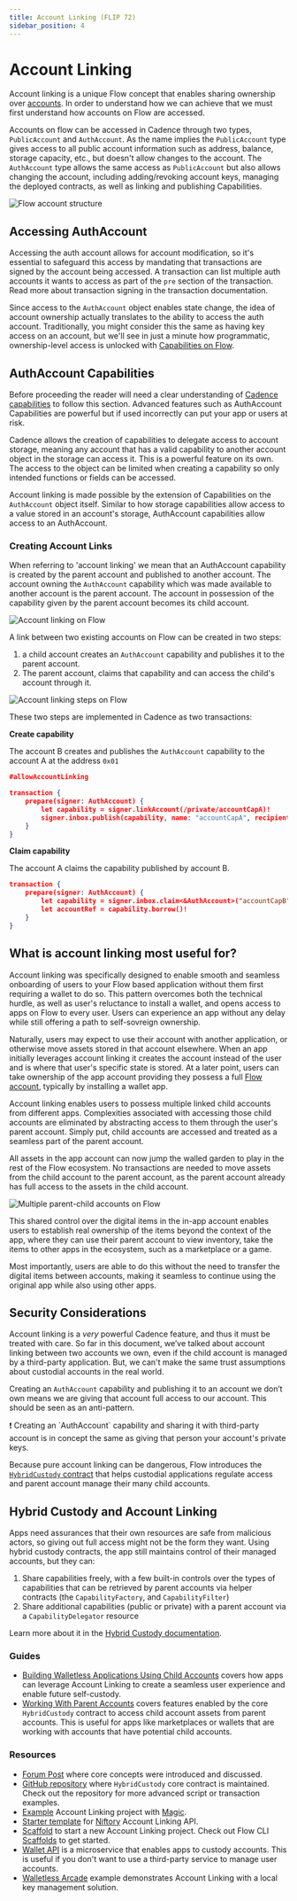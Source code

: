 ```yaml
---
title: Account Linking (FLIP 72)
sidebar_position: 4
---
```


# Account Linking

Account linking is a unique Flow concept that enables sharing ownership over [accounts](../../basics/accounts.md). In order to understand how we can achieve that we must first understand how accounts on Flow are accessed.

Accounts on flow can be accessed in Cadence through two types, `PublicAccount` and `AuthAccount`. As the name implies the `PublicAccount` type gives access to all public account information such as address, balance, storage capacity, etc., but doesn't allow changes to the account. The `AuthAccount` type allows the same access as `PublicAccount` but also allows changing the account, including adding/revoking account keys, managing the deployed contracts, as well as linking and publishing Capabilities.

![Flow account structure](resources/account.png)

## Accessing AuthAccount

Accessing the auth account allows for account modification, so it's essential to safeguard this access by mandating that transactions are signed by the account being accessed. A transaction can list multiple auth accounts it wants to access as part of the `pre` section of the transaction. Read more about transaction signing in the transaction documentation.

Since access to the `AuthAccount` object enables state change, the idea of account ownership actually translates to the ability to access the auth account. Traditionally, you might consider this the same as having key access on an account, but we'll see in just a minute how programmatic, ownership-level access is unlocked with [Capabilities on Flow](https://cadence-lang.org/docs/language/capabilities).

## AuthAccount Capabilities

Before proceeding the reader will need a clear understanding of [Cadence capabilities](https://developers.flow.com/cadence/language/capabilities.md) to follow this section. Advanced features such as AuthAccount Capabilities are powerful but if used incorrectly can put your app or users at risk.

Cadence allows the creation of capabilities to delegate access to account storage, meaning any account that has a valid capability to another account object in the storage can access it. This is a powerful feature on its own. The access to the object can be limited when creating a capability so only intended functions or fields can be accessed.

Account linking is made possible by the extension of Capabilities on the `AuthAccount` object itself. Similar to how storage capabilities allow access to a value stored in an account's storage, AuthAccount capabilities allow access to an AuthAccount.

### Creating Account Links

When referring to 'account linking' we mean that an AuthAccount capability is created by the parent account and published to another account. The account owning the `AuthAccount` capability which was made available to another account is the parent account. The account in possession of the capability given by the parent account becomes its child account.

![Account linking on Flow](resources/linking.png)

A link between two existing accounts on Flow can be created in two steps:

1. a child account creates an `AuthAccount` capability and publishes it to the parent account.
2. The parent account, claims that capability and can access the child's account through it.

![Account linking steps on Flow](resources/linking-steps.png)

These two steps are implemented in Cadence as two transactions:

************************************Create capability************************************

The account B creates and publishes the `AuthAccount` capability to the account A at the address `0x01`

```json
#allowAccountLinking

transaction {
    prepare(signer: AuthAccount) {
        let capability = signer.linkAccount(/private/accountCapA)!
        signer.inbox.publish(capability, name: "accountCapA", recipient: 0x1)
    }
}
```

****************************Claim capability****************************

The account A claims the capability published by account B.

```json
transaction {
    prepare(signer: AuthAccount) {
        let capability = signer.inbox.claim<&AuthAccount>("accountCapB", provider: 0x2)!
        let accountRef = capability.borrow()!
    }
}
```

## What is account linking most useful for?

Account linking was specifically designed to enable smooth and seamless onboarding of users to your Flow based application without them first requiring a wallet to do so. This pattern overcomes both the technical hurdle, as well as user's reluctance to install a wallet, and opens access to apps on Flow to every user. Users can experience an app without any delay while still offering a path to self-sovreign ownership. 

Naturally, users may expect to use their account with another application, or otherwise move assets stored in that account elsewhere. When an app initially leverages account linking it creates the account instead of the user and is where that user's specific state is stored. At a later point, users can take ownership of the app account providing they possess a full [Flow account](../../basics/accounts.md), typically by installing a wallet app.

Account linking enables users to possess multiple linked child accounts from different apps. Complexities associated with accessing those child accounts are eliminated by abstracting access to them through the user's parent account. Simply put, child accounts are accessed and treated as a seamless part of the parent account.

All assets in the app account can now jump the walled garden to play in the rest of the Flow ecosystem. No transactions are needed to move assets from the child account to the parent account, as the parent account already has full access to the assets in the child account.

![Multiple parent-child accounts on Flow](resources/multiple-accounts.png)

This shared control over the digital items in the in-app account enables users to establish real ownership of the items beyond the context of the app, where they can use their parent account to view inventory, take the items to other apps in the ecosystem, such as a marketplace or a game.

Most importantly, users are able to do this without the need to transfer the digital items between accounts, making it seamless to continue using the original app while also using other apps.

## Security Considerations

Account linking is a _very_ powerful Cadence feature, and thus it must be treated with care. So far in this document, we’ve talked about account linking between two accounts we own, even if the child account is managed by a third-party application. But, we can't make the same trust assumptions about custodial accounts in the real world.

Creating an `AuthAccount` capability and publishing it to an account we don’t own means we are giving that account full access to our account. This should be seen as an anti-pattern.

<Callout type="warning">
❗ Creating an `AuthAccount` capability and sharing it with third-party account is in concept the same as giving that person your account's private keys.

</Callout>

Because pure account linking can be dangerous, Flow introduces the [`HybridCustody` contract](./parent-accounts.md) that helps custodial applications regulate access and parent account manage their many child accounts.

## Hybrid Custody and Account Linking

Apps need assurances that their own resources are safe from malicious actors, so giving out full access might not be the form they want. Using hybrid custody contracts, the app still maintains control of their managed accounts, but they can:

1. Share capabilities freely, with a few built-in controls over the types of capabilities that can be retrieved by parent accounts via helper contracts (the `CapabilityFactory`, and `CapabilityFilter`)
2. Share additional capabilities (public or private) with a parent account via a `CapabilityDelegator` resource

Learn more about it in the [Hybrid Custody documentation](./parent-accounts.md).

### Guides[](https://developers.flow.com/concepts/account-linking#guides)

- [Building Walletless Applications Using Child Accounts](https://developers.flow.com/concepts/account-linking/child-accounts) covers how apps can leverage Account Linking to create a seamless user experience and enable future self-custody.
- [Working With Parent Accounts](https://developers.flow.com/concepts/account-linking/parent-accounts) covers features enabled by the core `HybridCustody` contract to access child account assets from parent accounts. This is useful for apps like marketplaces or wallets that are working with accounts that have potential child accounts.

### Resources[](https://developers.flow.com/concepts/account-linking#resources)

- [Forum Post](https://forum.onflow.org/t/hybrid-custody/4016) where core concepts were introduced and discussed.
- [GitHub repository](https://github.com/onflow/hybrid-custody) where `HybridCustody` core contract is maintained. Check out the repository for more advanced script or transaction examples.
- [Example](https://github.com/jribbink/magic-link-hc-sample/) Account Linking project with [Magic](https://magic.link/).
- [Starter template](https://github.com/Niftory/niftory-samples/tree/main/walletless-onboarding) for [Niftory](https://niftory.com/) Account Linking API.
- [Scaffold](https://github.com/onflow/hybrid-custody-scaffold) to start a new Account Linking project. Check out Flow CLI [Scaffolds](https://developers.flow.com/tooling/flow-cli/super-commands#using-scaffolds) to get started.
- [Wallet API](https://github.com/flow-hydraulics/flow-wallet-api/) is a microservice that enables apps to custody accounts. This is useful if you don't want to use a third-party service to manage user accounts.
- [Walletless Arcade](https://github.com/onflow/walletless-arcade-example) example demonstrates Account Linking with a local key management solution.